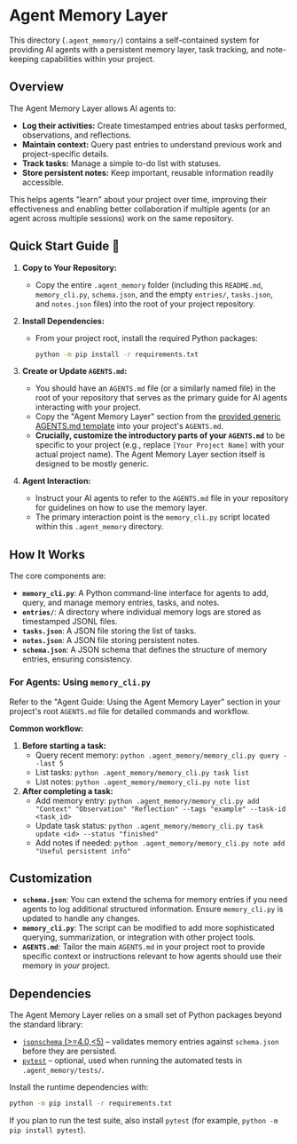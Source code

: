# Agent Memory Layer

This directory (`.agent_memory/`) contains a self-contained system for providing AI agents with a persistent memory layer, task tracking, and note-keeping capabilities within your project.

## Overview

The Agent Memory Layer allows AI agents to:
* **Log their activities:** Create timestamped entries about tasks performed, observations, and reflections.
* **Maintain context:** Query past entries to understand previous work and project-specific details.
* **Track tasks:** Manage a simple to-do list with statuses.
* **Store persistent notes:** Keep important, reusable information readily accessible.

This helps agents "learn" about your project over time, improving their effectiveness and enabling better collaboration if multiple agents (or an agent across multiple sessions) work on the same repository.

## Quick Start Guide 🚀

1.  **Copy to Your Repository:**
    * Copy the entire `.agent_memory` folder (including this `README.md`, `memory_cli.py`, `schema.json`, and the empty `entries/`, `tasks.json`, and `notes.json` files) into the root of your project repository.

2.  **Install Dependencies:**
    * From your project root, install the required Python packages:

      ```bash
      python -m pip install -r requirements.txt
      ```

3.  **Create or Update `AGENTS.md`:**
    * You should have an `AGENTS.md` file (or a similarly named file) in the root of your repository that serves as the primary guide for AI agents interacting with your project.
    * Copy the "Agent Memory Layer" section from the [provided generic AGENTS.md template](AGENTS.md) into your project's `AGENTS.md`.
    * **Crucially, customize the introductory parts of your `AGENTS.md`** to be specific to your project (e.g., replace `[Your Project Name]` with your actual project name). The Agent Memory Layer section itself is designed to be mostly generic.

4.  **Agent Interaction:**
    * Instruct your AI agents to refer to the `AGENTS.md` file in your repository for guidelines on how to use the memory layer.
    * The primary interaction point is the `memory_cli.py` script located within this `.agent_memory` directory.

## How It Works

The core components are:

* **`memory_cli.py`**: A Python command-line interface for agents to add, query, and manage memory entries, tasks, and notes.
* **`entries/`**: A directory where individual memory logs are stored as timestamped JSONL files.
* **`tasks.json`**: A JSON file storing the list of tasks.
* **`notes.json`**: A JSON file storing persistent notes.
* **`schema.json`**: A JSON schema that defines the structure of memory entries, ensuring consistency.

### For Agents: Using `memory_cli.py`

Refer to the "Agent Guide: Using the Agent Memory Layer" section in your project's root `AGENTS.md` file for detailed commands and workflow.

**Common workflow:**
1.  **Before starting a task:**
    * Query recent memory: `python .agent_memory/memory_cli.py query --last 5`
    * List tasks: `python .agent_memory/memory_cli.py task list`
    * List notes: `python .agent_memory/memory_cli.py note list`
2.  **After completing a task:**
    * Add memory entry: `python .agent_memory/memory_cli.py add "Context" "Observation" "Reflection" --tags "example" --task-id <task_id>`
    * Update task status: `python .agent_memory/memory_cli.py task update <id> --status "finished"`
    * Add notes if needed: `python .agent_memory/memory_cli.py note add "Useful persistent info"`

## Customization

* **`schema.json`**: You can extend the schema for memory entries if you need agents to log additional structured information. Ensure `memory_cli.py` is updated to handle any changes.
* **`memory_cli.py`**: The script can be modified to add more sophisticated querying, summarization, or integration with other project tools.
* **`AGENTS.md`**: Tailor the main `AGENTS.md` in your project root to provide specific context or instructions relevant to how agents should use their memory in *your* project.

## Dependencies

The Agent Memory Layer relies on a small set of Python packages beyond the standard library:

* [`jsonschema` (>=4.0,<5)](https://pypi.org/project/jsonschema/) – validates memory entries against `schema.json` before they are persisted.
* [`pytest`](https://pypi.org/project/pytest/) – optional, used when running the automated tests in `.agent_memory/tests/`.

Install the runtime dependencies with:

```bash
python -m pip install -r requirements.txt
```

If you plan to run the test suite, also install `pytest` (for example, `python -m pip install pytest`).
